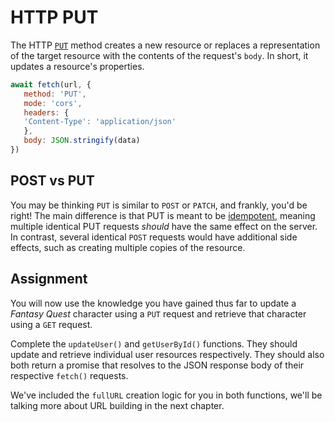 # HTTP PUT

The HTTP [`PUT`](https://developer.mozilla.org/en-US/docs/Web/HTTP/Methods/PUT) method creates a new resource or replaces a representation of the target resource with the contents of the request's `body`. In short, it updates a resource's properties.

```js
await fetch(url, {
   method: 'PUT',
   mode: 'cors',
   headers: {
   'Content-Type': 'application/json'
   },
   body: JSON.stringify(data)
})
```

## POST vs PUT

You may be thinking `PUT` is similar to `POST` or `PATCH`, and frankly, you'd be right! The main difference is that PUT is meant to be [idempotent](https://developer.mozilla.org/en-US/docs/Glossary/Idempotent), meaning multiple identical PUT requests *should* have the same effect on the server. In contrast, several identical `POST` requests would have additional side effects, such as creating multiple copies of the resource.

## Assignment

You will now use the knowledge you have gained thus far to update a *Fantasy Quest* character using a `PUT` request and retrieve that character using a `GET` request.

Complete the `updateUser()` and `getUserById()` functions. They should update and retrieve individual user resources respectively. They should also both return a promise that resolves to the JSON response body of their respective `fetch()` requests.

We've included the `fullURL` creation logic for you in both functions, we'll be talking more about URL building in the next chapter.
